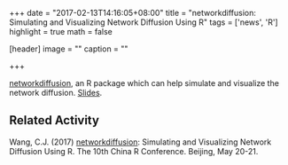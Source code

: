 +++
date = "2017-02-13T14:16:05+08:00"
title = "networkdiffusion: Simulating and Visualizing Network Diffusion Using R"
tags = ['news', 'R']
highlight = true
math = false

[header]
  image = ""
  caption = ""

+++

[networkdiffusion](https://github.com/chengjun/networkdiffusion), an R package which can help simulate and visualize the network diffusion. [Slides](http://chengjunwang.com/network-diffusion/#/).

## Related Activity

Wang, C.J. (2017) [networkdiffusion](https://github.com/chengjun/networkdiffusion): Simulating and Visualizing Network Diffusion Using R. The 10th China R Conference. Beijing, May 20-21.
